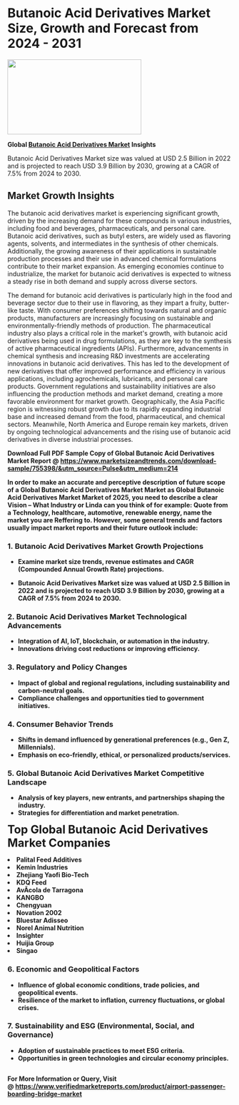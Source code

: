 <H1>Butanoic Acid Derivatives Market Size, Growth and Forecast from 2024 - 2031</H1><img class="aligncenter size-medium wp-image-584254" src="https://thirdeyenews.in/wp-content/uploads/2024/09/Global-Market-Research-300x168.jpeg" alt="" width="300" height="168" /><p><strong>Global&nbsp;<a href="https://www.marketsizeandtrends.com/download-sample/755398/&amp;utm_source=Pulse&amp;utm_medium=214">Butanoic Acid Derivatives Market</a> Insights</strong></p><p>Butanoic Acid Derivatives Market size was valued at USD 2.5 Billion in 2022 and is projected to reach USD 3.9 Billion by 2030, growing at a CAGR of 7.5% from 2024 to 2030.</p><p><h2>Market Growth Insights</h2> <p>The butanoic acid derivatives market is experiencing significant growth, driven by the increasing demand for these compounds in various industries, including food and beverages, pharmaceuticals, and personal care. Butanoic acid derivatives, such as butyl esters, are widely used as flavoring agents, solvents, and intermediates in the synthesis of other chemicals. Additionally, the growing awareness of their applications in sustainable production processes and their use in advanced chemical formulations contribute to their market expansion. As emerging economies continue to industrialize, the market for butanoic acid derivatives is expected to witness a steady rise in both demand and supply across diverse sectors.</p> <p><strong></strong></p> <p>The demand for butanoic acid derivatives is particularly high in the food and beverage sector due to their use in flavoring, as they impart a fruity, butter-like taste. With consumer preferences shifting towards natural and organic products, manufacturers are increasingly focusing on sustainable and environmentally-friendly methods of production. The pharmaceutical industry also plays a critical role in the market's growth, with butanoic acid derivatives being used in drug formulations, as they are key to the synthesis of active pharmaceutical ingredients (APIs). Furthermore, advancements in chemical synthesis and increasing R&D investments are accelerating innovations in butanoic acid derivatives. This has led to the development of new derivatives that offer improved performance and efficiency in various applications, including agrochemicals, lubricants, and personal care products. Government regulations and sustainability initiatives are also influencing the production methods and market demand, creating a more favorable environment for market growth. Geographically, the Asia Pacific region is witnessing robust growth due to its rapidly expanding industrial base and increased demand from the food, pharmaceutical, and chemical sectors. Meanwhile, North America and Europe remain key markets, driven by ongoing technological advancements and the rising use of butanoic acid derivatives in diverse industrial processes.</p> <p><strong></p><p><span class=""><strong>Download Full PDF Sample Copy of Global Butanoic Acid Derivatives Market Report</strong> @ <a href="https://www.marketsizeandtrends.com/download-sample/755398/&amp;utm_source=Pulse&amp;utm_medium=214" target="_blank">https://www.marketsizeandtrends.com/download-sample/755398/&amp;utm_source=Pulse&amp;utm_medium=214</a></span></p><p>In order to make an accurate and perceptive description of future scope of a Global&nbsp;Butanoic Acid Derivatives Market Market as Global&nbsp;Butanoic Acid Derivatives Market Market of 2025, you need to describe a clear Vision &ndash; What Industry or Linda can you think of for example: Quote from a Technology, healthcare, automotive, renewable energy, name the market you are Reffering to. However, some general trends and factors usually impact market reports and their future outlook include:</p><h3>1.&nbsp;<strong>Butanoic Acid Derivatives Market Growth Projections</strong></h3><ul><li>Examine market size trends, revenue estimates and CAGR (Compounded Annual Growth Rate) projections.</li><li><p>Butanoic Acid Derivatives Market size was valued at USD 2.5 Billion in 2022 and is projected to reach USD 3.9 Billion by 2030, growing at a CAGR of 7.5% from 2024 to 2030.</p></li></ul><h3>2.&nbsp;<strong>Butanoic Acid Derivatives Market Technological Advancements</strong></h3><ul><li>Integration of AI, IoT, blockchain, or automation in the industry.</li><li>Innovations driving cost reductions or improving efficiency.</li></ul><h3>3.&nbsp;<strong>Regulatory and Policy Changes</strong></h3><ul><li>Impact of global and regional regulations, including sustainability and carbon-neutral goals.</li><li>Compliance challenges and opportunities tied to government initiatives.</li></ul><h3>4.&nbsp;<strong>Consumer Behavior Trends</strong></h3><ul><li>Shifts in demand influenced by generational preferences (e.g., Gen Z, Millennials).</li><li>Emphasis on eco-friendly, ethical, or personalized products/services.</li></ul><h3>5.&nbsp;<strong>Global Butanoic Acid Derivatives Market Competitive Landscape</strong></h3><ul><li>Analysis of key players, new entrants, and partnerships shaping the industry.</li><li>Strategies for differentiation and market penetration.</li></ul><p data-pm-slice="1 1 []"><span style="color: inherit; font-family: inherit; font-size: 25px;">Top Global Butanoic Acid Derivatives Market Companies</span></p><div class="" data-test-id=""><p><li>Palital Feed Additives</li><li> Kemin Industries</li><li> Zhejiang Yaofi Bio-Tech</li><li> KDQ Feed</li><li> AvÃ­cola de Tarragona</li><li> KANGBO</li><li> Chengyuan</li><li> Novation 2002</li><li> Bluestar Adisseo</li><li> Norel Animal Nutrition</li><li> Insighter</li><li> Huijia Group</li><li> Singao</li></p></div><h3>6.&nbsp;<strong>Economic and Geopolitical Factors</strong></h3><ul><li>Influence of global economic conditions, trade policies, and geopolitical events.</li><li>Resilience of the market to inflation, currency fluctuations, or global crises.</li></ul><h3>7.&nbsp;<strong>Sustainability and ESG (Environmental, Social, and Governance)</strong></h3><ul><li>Adoption of sustainable practices to meet ESG criteria.</li><li>Opportunities in green technologies and circular economy principles.</li></ul><h2><strong style="font-size: 14px;">For More Information or Query, Visit @&nbsp;</strong><a style="background-color: #ffffff; font-size: 14px;" href="https://www.marketsizeandtrends.com/report/butanoic-acid-derivatives-market/" target="_blank">https://www.verifiedmarketreports.com/product/airport-passenger-boarding-bridge-market</a></h2>
